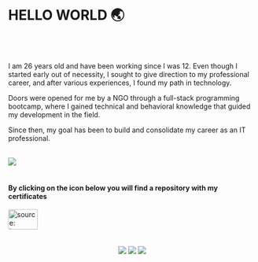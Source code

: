 ### <h1> HELLO WORLD 🌏 </h1>
<br>
<br>

I am 26 years old and have been working since I was 12. Even though I started early out of necessity, I sought to give direction to my professional career, and after various experiences, I found my path in technology.

Doors were opened for me by a NGO through a full-stack programming bootcamp, where I gained technical and behavioral knowledge that guided my development in the field.

Since then, my goal has been to build and consolidate my career as an IT professional.
<br>
<br>

<div align="left">
  
![](https://github-readme-stats.vercel.app/api/top-langs/?username=debelha&theme=prussian&hide_border=true&include_all_commits=false&count_private=false&layout=compact) 
<br>
<br>

<h4>By clicking on the icon below you will find a repository with my certificates</h4>
<a href="https://drive.google.com/drive/folders/1Zkp3gpiTmiuM5qTWXw6q_KiwqskJhUR4?usp=sharing"><img height="41" width="60" src="https://i.imgur.com/d4ulTJ4.png" title="source: imgur.com" /></a>
</div>
<br>
<br>

<div align="center"> 
 <a href="https://wa.me/5511944824869" target="_blank"><img src="https://img.shields.io/badge/WhatsApp-25D366?style=for-the-badge&logo=whatsapp&logoColor=white" target="_blank"></a> 
  <a href = "mailto:dleitedias@gmail.com"><img src="https://img.shields.io/badge/Gmail-D14836?style=for-the-badge&logo=gmail&logoColor=white" target="_blank"></a>
  <a href="https://www.linkedin.com/in/deborah-leite" target="_blank"><img src="https://img.shields.io/badge/-LinkedIn-%230077B5?style=for-the-badge&logo=linkedin&logoColor=white" target="_blank"></a> 
</div>

</div>



</div>
<br>




